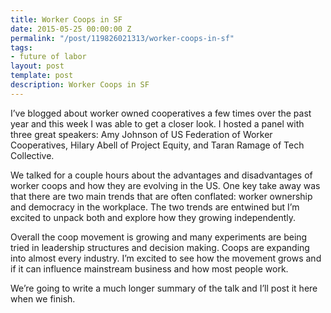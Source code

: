 ```yaml
---
title: Worker Coops in SF
date: 2015-05-25 00:00:00 Z
permalink: "/post/119826021313/worker-coops-in-sf"
tags:
- future of labor
layout: post
template: post
description: Worker Coops in SF
---
```


<p>I’ve blogged about worker owned cooperatives a few times over the past year and this week I was able to get a closer look. I hosted a panel with three great speakers: Amy Johnson of US Federation of Worker Cooperatives, Hilary Abell of Project Equity, and Taran Ramage of Tech Collective.</p><p>We talked for a couple hours about the advantages and disadvantages of worker coops and how they are evolving in the US. One key take away was that there are two main trends that are often conflated: worker ownership and democracy in the workplace. The two trends are entwined but I’m excited to unpack both and explore how they growing independently.<br></p><p>Overall the coop movement is growing and many experiments are being tried in leadership structures and decision making. Coops are expanding into almost every industry. I’m excited to see how the movement grows and if it can influence mainstream business and how most people work.</p><p>We’re going to write a much longer summary of the talk and I’ll post it here when we finish.</p>